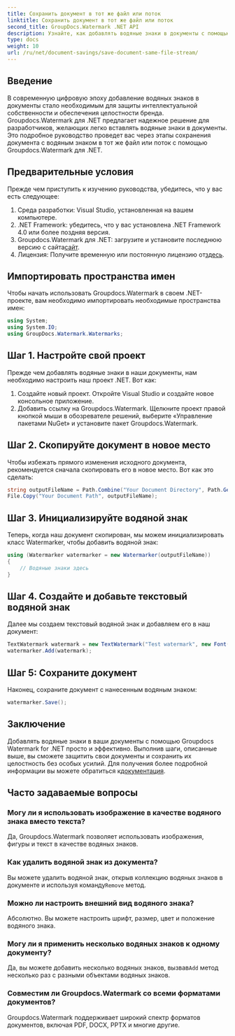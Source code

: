 ```yaml
---
title: Сохранить документ в тот же файл или поток
linktitle: Сохранить документ в тот же файл или поток
second_title: GroupDocs.Watermark .NET API
description: Узнайте, как добавлять водяные знаки в документы с помощью Groupdocs.Watermark для .NET. В этом руководстве приведены инструкции по обеспечению защиты и целостности документа.
type: docs
weight: 10
url: /ru/net/document-savings/save-document-same-file-stream/
---
```

## Введение
В современную цифровую эпоху добавление водяных знаков в документы стало необходимым для защиты интеллектуальной собственности и обеспечения целостности бренда. Groupdocs.Watermark для .NET предлагает надежное решение для разработчиков, желающих легко вставлять водяные знаки в документы. Это подробное руководство проведет вас через этапы сохранения документа с водяным знаком в тот же файл или поток с помощью Groupdocs.Watermark для .NET.
## Предварительные условия
Прежде чем приступить к изучению руководства, убедитесь, что у вас есть следующее:
1. Среда разработки: Visual Studio, установленная на вашем компьютере.
2. .NET Framework: убедитесь, что у вас установлена .NET Framework 4.0 или более поздняя версия.
3.  Groupdocs.Watermark для .NET: загрузите и установите последнюю версию с сайта[сайт](https://releases.groupdocs.com/Watermark/net/).
4.  Лицензия: Получите временную или постоянную лицензию от[здесь](https://purchase.groupdocs.com/temporary-license/).
## Импортировать пространства имен
Чтобы начать использовать Groupdocs.Watermark в своем .NET-проекте, вам необходимо импортировать необходимые пространства имен:
```csharp
using System;
using System.IO;
using GroupDocs.Watermark.Watermarks;
```
## Шаг 1. Настройте свой проект
Прежде чем добавлять водяные знаки в наши документы, нам необходимо настроить наш проект .NET. Вот как:
1. Создайте новый проект. Откройте Visual Studio и создайте новое консольное приложение.
2. Добавить ссылку на Groupdocs.Watermark. Щелкните проект правой кнопкой мыши в обозревателе решений, выберите «Управление пакетами NuGet» и установите пакет Groupdocs.Watermark.
## Шаг 2. Скопируйте документ в новое место
Чтобы избежать прямого изменения исходного документа, рекомендуется сначала скопировать его в новое место. Вот как это сделать:
```csharp
string outputFileName = Path.Combine("Your Document Directory", Path.GetFileName("Your Document Path"));
File.Copy("Your Document Path", outputFileName);
```
## Шаг 3. Инициализируйте водяной знак
Теперь, когда наш документ скопирован, мы можем инициализировать класс Watermarker, чтобы добавить водяной знак:
```csharp
using (Watermarker watermarker = new Watermarker(outputFileName))
{
    // Водяные знаки здесь
}
```
## Шаг 4. Создайте и добавьте текстовый водяной знак
Далее мы создаем текстовый водяной знак и добавляем его в наш документ:
```csharp
TextWatermark watermark = new TextWatermark("Test watermark", new Font("Arial", 12));
watermarker.Add(watermark);
```
## Шаг 5: Сохраните документ
Наконец, сохраните документ с нанесенным водяным знаком:
```csharp
watermarker.Save();
```
## Заключение
Добавлять водяные знаки в ваши документы с помощью Groupdocs Watermark for .NET просто и эффективно. Выполнив шаги, описанные выше, вы сможете защитить свои документы и сохранить их целостность без особых усилий. Для получения более подробной информации вы можете обратиться к[документация](https://reference.groupdocs.com/Watermark/net/).
## Часто задаваемые вопросы
### Могу ли я использовать изображение в качестве водяного знака вместо текста?
Да, Groupdocs.Watermark позволяет использовать изображения, фигуры и текст в качестве водяных знаков.
### Как удалить водяной знак из документа?
 Вы можете удалить водяной знак, открыв коллекцию водяных знаков в документе и используя команду`Remove` метод.
### Можно ли настроить внешний вид водяного знака?
Абсолютно. Вы можете настроить шрифт, размер, цвет и положение водяного знака.
### Могу ли я применить несколько водяных знаков к одному документу?
 Да, вы можете добавить несколько водяных знаков, вызвав`Add` метод несколько раз с разными объектами водяных знаков.
### Совместим ли Groupdocs.Watermark со всеми форматами документов?
Groupdocs.Watermark поддерживает широкий спектр форматов документов, включая PDF, DOCX, PPTX и многие другие.
